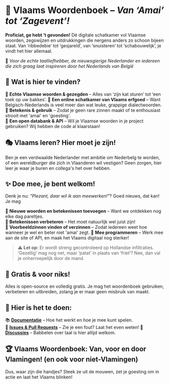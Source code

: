 # 📖 Vlaams Woordenboek – *Van ‘Amai’ tot ‘Zagevent’!*  

**Proficiat, ge hebt ‘t gevonden!** Dé digitale schatkamer vol Vlaamse woorden, zegswijzen en uitdrukkingen die nergens anders zo schoon bijeen staat. Van ‘ribbedebie’ tot ‘gesjareld’, van ‘snuisteren’ tot ‘schabouwelijk’, je vindt het hier allemaal.  

💛 *Voor de echte taalliefhebber, de nieuwsgierige Nederlander en iedereen die zich graag laat inspireren door het Nederlands van België*  

## 🧐 Wat is hier te vinden?  
🔹 **Echte Vlaamse woorden & gezegden** – Alles van ‘zijn kat sturen’ tot ‘een toek op uw bakkes’. 
🔹 **Een online schatkamer van Vlaams erfgoed** – Want Belgisch-Nederlands is veel meer dan wat leuke, grappige dialectwoorden.  
🔹 **Betekenis & gebruik** – Zodat je geen rare zinnen maakt of te enthousiast strooit met 'amai' en 'goesting'.  
🔹 **Een open databank & API** – Wil je Vlaamse woorden in je project gebruiken? Wij hebben de code al klaarstaan!  

## 🎭 Vlaams leren? Hier moet je zijn!  
Ben je een verdwaalde Nederlander met ambitie om Nederbelg te worden, of een wereldburger die zich in Vlaanderen wil vestigen? Geen zorgen, hier leer je waar je buren en collega's het over hebben. 

## ✨ Doe mee, je bent welkom!  
Denk je nu: *"Plezant, daar wil ik aan meewerken!"*? Goed nieuws, dat kan! Je mag 

🔹 **Nieuwe woorden en betekenissen toevoegen** – Want we ontdekken nog elke dag pareltjes.  
🔹 **Betekenissen verbeteren** – Het moet natuurlijk wel juist zijn!  
🔹 **Voorbeeldzinnen vinden of verzinnen** – Zodat iedereen weet hoe wanneer je wel en beter niet 'amai' zegt. 
🔹 **Mee programmeren** – Werk mee aan de site of API, en maak het Vlaams digitaal nog sterker!  

> ⚠️ **Let op:** Er wordt streng gecontroleerd op Hollandse infiltraties. ‘Gezellig’ mag nog net, maar ‘patat’ in plaats van ‘friet’? Nee, dan val je onherroepelijk door de mand.  

## 🎁 Gratis & voor niks!  
Alles is open-source en volledig gratis. Je mag het woordenboek gebruiken, verbeteren en uitbreiden, zolang je er maar geen misbruik van maakt. 

## 🔗 Hier is het te doen:  
📚 **[Documentatie](#)** – Hoe het werkt en hoe je mee kunt spelen.  
🐛 **[Issues & Pull Requests](#)** – Zie je een fout? Laat het even weten! 
💬 **[Discussies](#)** – Babbelen over taal is hier altijd welkom.  

## 🏆 Vlaams Woordenboek: Van, voor en door Vlamingen! (en ook voor niet-Vlamingen)  
Dus, waar zijn die handjes? Steek ze uit de mouwen, zet je goesting om in actie en laat het Vlaams blinken!
